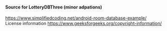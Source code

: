 #### Source for LotteryDBThree (minor adpations)
https://www.simplifiedcoding.net/android-room-database-example/
License information https://www.geeksforgeeks.org/copyright-information/
